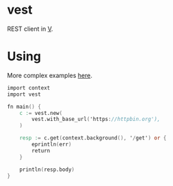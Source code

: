# vest
REST client in [V](https://vlang.io).

# Using
More complex examples [here](examples).

```v
import context
import vest

fn main() {
	c := vest.new(
		vest.with_base_url('https://httpbin.org'),
	)

	resp := c.get(context.background(), '/get') or {
		eprintln(err)
		return
	}

	println(resp.body)
}
```
